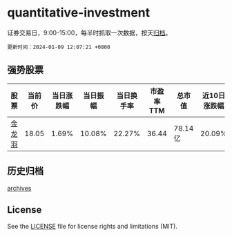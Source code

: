 # quantitative-investment

证券交易日，9:00-15:00，每半时抓取一次数据，按天[归档](archives)。

`更新时间：2024-01-09 12:07:21 +0800`

## 强势股票

|股票|当前价|当日涨跌幅|当日振幅|当日换手率|市盈率TTM|总市值|近10日涨跌幅|
|----|----|----|----|----|----|----|----|
|[金龙羽](https://xueqiu.com/S/SZ002882)|18.05|1.69%|10.08%|22.27%|36.44|78.14亿|20.09%|

## 历史归档

[archives](archives)

## License

See the [LICENSE](LICENSE) file for license rights and limitations (MIT).